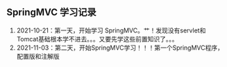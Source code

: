 ## SpringMVC 学习记录

1. 2021-10-21：第一天，开始学习 SpringMVC。艹！发现没有servlet和Tomcat基础根本学不进去。。。又要先学这些前置知识了。。。
2. 2021-11-03：第二天，开始SpringMVC学习！！！第一个SpringMVC程序，配置版和注解版